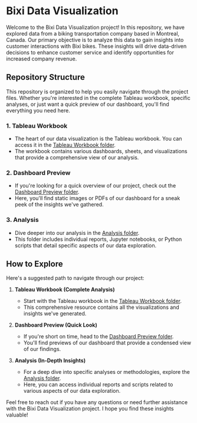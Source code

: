# Bixi Data Visualization

Welcome to the Bixi Data Visualization project! In this repository, we have explored data from a biking transportation company based in Montreal, Canada. Our primary objective is to analyze this data to gain insights into customer interactions with Bixi bikes. These insights will drive data-driven decisions to enhance customer service and identify opportunities for increased company revenue.

## Repository Structure

This repository is organized to help you easily navigate through the project files. Whether you're interested in the complete Tableau workbook, specific analyses, or just want a quick preview of our dashboard, you'll find everything you need here.

### 1. **Tableau Workbook**
- The heart of our data visualization is the Tableau workbook. You can access it in the [Tableau Workbook folder]([/Tableau%20Workbook/](https://github.com/sai-gh/bixi-data-visualization/blob/main/Bixi_Dashboard.twb)).
- The workbook contains various dashboards, sheets, and visualizations that provide a comprehensive view of our analysis.

### 2. **Dashboard Preview**
- If you're looking for a quick overview of our project, check out the [Dashboard Preview folder](/Dashboard%20Preview/).
- Here, you'll find static images or PDFs of our dashboard for a sneak peek of the insights we've gathered.

### 3. **Analysis**
- Dive deeper into our analysis in the [Analysis folder](/Analysis/).
- This folder includes individual reports, Jupyter notebooks, or Python scripts that detail specific aspects of our data exploration.

## How to Explore

Here's a suggested path to navigate through our project:

1. **Tableau Workbook (Complete Analysis)**
   - Start with the Tableau workbook in the [Tableau Workbook folder](/Tableau%20Workbook/).
   - This comprehensive resource contains all the visualizations and insights we've generated.

2. **Dashboard Preview (Quick Look)**
   - If you're short on time, head to the [Dashboard Preview folder](/Dashboard%20Preview/).
   - You'll find previews of our dashboard that provide a condensed view of our findings.

3. **Analysis (In-Depth Insights)**
   - For a deep dive into specific analyses or methodologies, explore the [Analysis folder](/Analysis/).
   - Here, you can access individual reports and scripts related to various aspects of our data exploration.

Feel free to reach out if you have any questions or need further assistance with the Bixi Data Visualization project. I hope you find these insights valuable!

